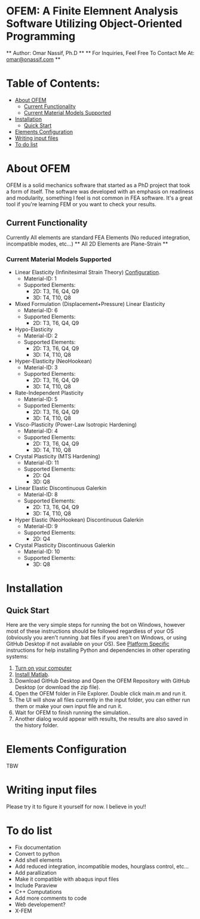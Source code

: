 # OFEM: A Finite Elemnent Analysis Software Utilizing Object-Oriented Programming

** Author: Omar Nassif, Ph.D **
** For Inquiries, Feel Free To Contact Me At: omar@onassif.com **

# Table of Contents:
* [About OFEM](#About-OFEM)
    * [Current Functionality](#Current-Functionality)
    * [Current Material Models Supported](#Current-Material-Models-Supported) 
* [Installation](#Installation)
    * [Quick Start](#Quick-Start)
* [Elements Configuration](#Elements-Configuration) 
* [Writing input files](#Writing-input-files)
* [To do list](#To-do-list)


# About OFEM

OFEM is a solid mechanics software that started as a PhD project that took a form of itself.
The software was developed with an emphasis on readiness and modularity, something I feel is not common in FEA software.
It's a great tool if you're learning FEM or you want to check your results.


## Current Functionality
Currently All elements are standard FEA Elements (No reduced integration, incompatible modes, etc...)
** All 2D Elements are Plane-Strain **

### Current Material Models Supported
* Linear Elasticity (Infinitesimal Strain Theory) [Configuration](#Configuration).
  * Material-ID: 1
  * Supported Elements: 
    * 2D: T3,  T6, Q4, Q9
    * 3D: T4, T10, Q8
* Mixed Formulation (Displacement+Pressure) Linear Elasticity
  * Material-ID: 6
  * Supported Elements:
    * 2D: T3,  T6, Q4, Q9
* Hypo-Elasticity
  * Material-ID: 2
  * Supported Elements:
    * 2D: T3,  T6, Q4, Q9 
    * 3D: T4, T10, Q8
* Hyper-Elasticity (NeoHookean)
  * Material-ID: 3
  * Supported Elements:
    * 2D: T3,  T6, Q4, Q9 
    * 3D: T4, T10, Q8
* Rate-Independent Plasticity
  * Material-ID: 5
  * Supported Elements:
    * 2D: T3,  T6, Q4, Q9 
    * 3D: T4, T10, Q8
* Visco-Plasticity (Power-Law Isotropic Hardening)
  * Material-ID: 4
  * Supported Elements:
    * 2D: T3,  T6, Q4, Q9 
    * 3D: T4, T10, Q8
* Crystal Plasticity (MTS Hardening)
  * Material-ID: 11
  * Supported Elements:
    * 2D: Q4
    * 3D: Q8
* Linear Elastic Discontinuous Galerkin
  * Material-ID: 8
  * Supported Elements:
    * 2D: T3,  T6, Q4, Q9 
    * 3D: T4, T10, Q8
* Hyper Elastic (NeoHookean) Discontinuous Galerkin
  * Material-ID: 9
  * Supported Elements:
    * 2D: Q4
* Crystal Plasticity Discontinuous Galerkin
  * Material-ID: 10
  * Supported Elements:
    * 3D: Q8

# Installation

## Quick Start
Here are the very simple steps for running the bot on Windows, however most of these instructions should be followed
regardless of your OS (obviously you aren't running .bat files if you aren't on Windows, or using GitHub Desktop if not 
available on your OS). See [Platform Specific](#Platform-Specific) instructions for help installing Python and
dependencies in other operating systems:
1. [Turn on your computer](https://www.google.com/search?q=how+do+I+turn+on+my+computer)
2. [Install Matlab](https://www.mathworks.com/products/matlab.html). 
3. Download GitHub Desktop and Open the OFEM Repository with GitHub Desktop (or download the zip file). 
4. Open the OFEM folder in File Explorer. Double click main.m and run it.
5. The UI will show all files currently in the input folder, you can either run them or make your own input file and run it.
6. Wait for OFEM to finish running the simulation..
7. Another dialog would appear with results, the results are also saved in the history folder.


# Elements Configuration
TBW

# Writing input files
Please try it to figure it yourself for now. I believe in you!!

# To do list
* Fix documentation
* Convert to python
* Add shell elements
* Add reduced integration, incompatible modes, hourglass control, etc...
* Add parallization
* Make it compatible with abaqus input files
* Include Paraview
* C++ Computations
* Add more comments to code
* Web developement?
* X-FEM
